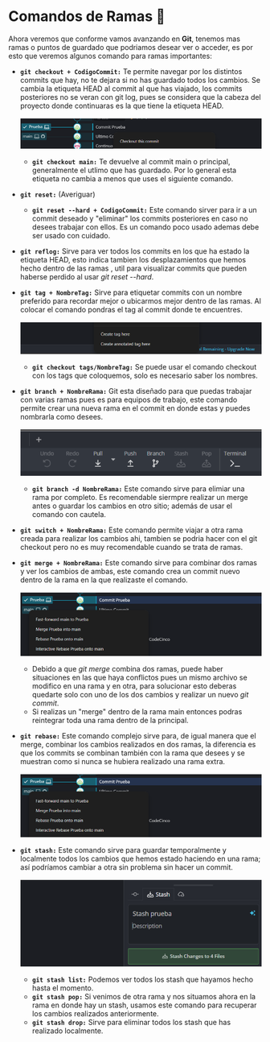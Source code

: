 # Comandos de Ramas :evergreen_tree:

Ahora veremos que conforme vamos avanzando en **Git**, tenemos mas ramas o puntos de guardado que podriamos desear ver o acceder, es por esto que veremos algunos comando para ramas importantes:

- **`git checkout + CodigoCommit:`** Te permite navegar por los distintos commits que hay, no te dejara si no has guardado todos los cambios. Se cambia la etiqueta HEAD al commit al que has viajado, los commits posteriores no se veran con git log, pues se considera que la cabeza del proyecto donde continuaras es la que tiene la etiqueta HEAD.  
<br><img src = Images/Comandos%20Ramas/git_checkout.png>
  - **`git checkout main:`** Te devuelve al commit main o principal, generalmente el utlimo que has guardado. Por lo general esta etiqueta no cambia a menos que uses el siguiente comando.

- **`git reset:`** (Averiguar)
  - **`git reset --hard + CodigoCommit:`** Este comando sirver para ir a un commit deseado y "eliminar" los commits posteriores en caso no desees trabajar con ellos. Es un comando poco usado ademas debe ser usado con cuidado.

- **`git reflog:`** Sirve para ver todos los commits en los que ha estado la etiqueta HEAD, esto indica tambien los desplazamientos que hemos hecho dentro de las ramas , util para visualizar commits que pueden haberse perdido al usar *git reset --hard*.

- **`git tag + NombreTag:`** Sirve para etiquetar commits con un nombre preferido para recordar mejor o ubicarmos mejor dentro de las ramas. Al colocar el comando pondras el tag al commit donde te encuentres.  
<br><img src = Images/Comandos%20Ramas/git_tag.png>
  - **`git checkout tags/NombreTag:`** Se puede usar el comando checkout con los tags que coloquemos, solo es necesario saber los nombres.
 
- **`git branch + NombreRama:`** Git esta diseñado para que puedas trabajar con varias ramas pues es para equipos de trabajo, este comando permite crear una nueva rama en el commit en donde estas y puedes nombrarla como desees.  
<br><img src = Images/Comandos%20Ramas/git_branch.png>
  - **`git branch -d NombreRama:`** Este comando sirve para elimiar una rama por completo. Es recomendable siermpre realizar un merge antes o guardar los cambios en otro sitio; además de usar el comando con cautela. 

- **`git switch + NombreRama:`** Este comando permite viajar a otra rama creada para realizar los cambios ahi, tambien se podria hacer con el git checkout pero no es muy recomendable cuando se trata de ramas.

- **`git merge + NombreRama:`** Este comando sirve para combinar dos ramas y ver los cambios de ambas, este comando crea un commit nuevo dentro de la rama en la que realizaste el comando.  
<br><img src = Images/Comandos%20Ramas/git_merge_rebase.png>
  - Debido a que *git merge* combina dos ramas, puede haber situaciones en las que haya conflictos pues un mismo archivo se modifico en una rama y en otra, para solucionar esto deberas quedarte solo con uno de los dos cambios y realizar un nuevo *git commit*.
  - Si realizas un "merge" dentro de la rama main entonces podras reintegrar toda una rama dentro de la principal.

- **`git rebase:`** Este comando complejo sirve para, de igual manera que el merge, combinar los cambios realizados en dos ramas, la diferencia es que los commits se combinan también con la rama que desees y se muestran como si nunca se hubiera realizado una rama extra.  
<br><img src = Images/Comandos%20Ramas/git_merge_rebase.png>

- **`git stash:`** Este comando sirve para guardar temporalmente y localmente todos los cambios que hemos estado haciendo en una rama; así podríamos cambiar a otra sin problema sin hacer un commit.  
<br><img src = Images/Comandos%20Ramas/git_stash.png>
  - **`git stash list:`** Podemos ver todos los stash que hayamos hecho hasta el momento.
  - **`git stash pop:`** Si venimos de otra rama y nos situamos ahora en la rama en donde hay un stash, usamos este comando para recuperar los cambios realizados anteriormente.
  - **`git stash drop:`** Sirve para eliminar todos los stash que has realizado localmente.